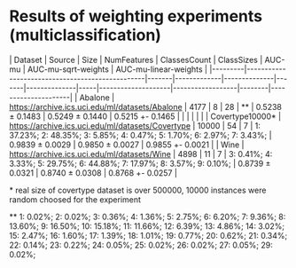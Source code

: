 # Results of weighting experiments (multiclassification)

| Dataset | Source                                          | Size  | NumFeatures | ClassesCount | ClassSizes | AUC-mu | AUC-mu-sqrt-weights | AUC-mu-linear-weights |
|---------|-------------------------------------------------|-------|-------------|--------------|-------|--------------|-----|--------------------|------------------|--------|---------------------|
| Abalone | https://archive.ics.uci.edu/ml/datasets/Abalone | 4177  |  8 | 28   | ** | 0.5238 ± 0.1483      |    0.5249 ± 0.1440    | 0.5215 +- 0.1465 |
|                     |
|        |                     |
| Covertype10000* | https://archive.ics.uci.edu/ml/datasets/Covertype   | 10000 | 54  | 7 | 1: 37.23%; 2: 48.35%; 3: 5.85%; 4: 0.47%; 5: 1.70%; 6: 2.97%; 7: 3.43%; |   0.9839  ± 0.0029  |   0.9850 ± 0.0027  | 0.9855 +- 0.0021 |
| Wine    | https://archive.ics.uci.edu/ml/datasets/Wine   | 4898 | 11   | 7 | 3: 0.41%; 4: 3.33%; 5: 29.75%; 6: 44.88%; 7: 17.97%; 8: 3.57%; 9: 0.10%;  |  0.8739  ± 0.0321  |      0.8740  ± 0.0308     | 0.8768 +- 0.0257 |

\* real size of covertype dataset is over 500000, 10000 instances were random choosed for the experiment

** 1: 0.02%; 2: 0.02%; 3: 0.36%; 4: 1.36%; 5: 2.75%; 6: 6.20%; 7: 9.36%; 8: 13.60%; 9: 16.50%; 10: 15.18%; 11: 11.66%; 12: 6.39%; 13: 4.86%; 14: 3.02%; 15: 2.47%; 16: 1.60%; 17: 1.39%; 18: 1.01%; 19: 0.77%; 20: 0.62%; 21: 0.34%; 22: 0.14%; 23: 0.22%; 24: 0.05%; 25: 0.02%; 26: 0.02%; 27: 0.05%; 29: 0.02%; 